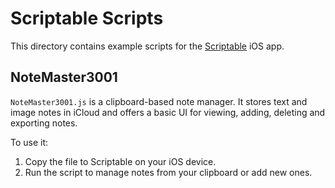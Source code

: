 # Scriptable Scripts

This directory contains example scripts for the [Scriptable](https://scriptable.app/) iOS app.

## NoteMaster3001
`NoteMaster3001.js` is a clipboard-based note manager. It stores text and image notes in iCloud and offers a basic UI for viewing, adding, deleting and exporting notes.

To use it:
1. Copy the file to Scriptable on your iOS device.
2. Run the script to manage notes from your clipboard or add new ones.

